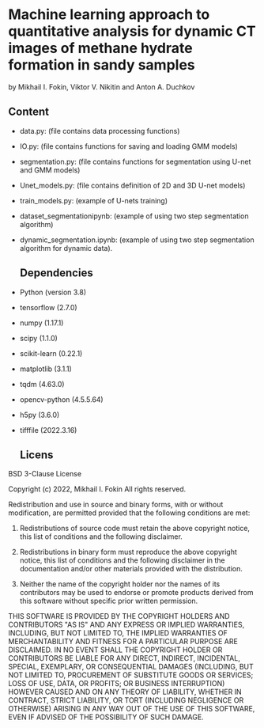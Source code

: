 # Machine learning approach to quantitative analysis for dynamic CT images of methane hydrate formation in sandy samples
by
Mikhail I. Fokin, Viktor V. Nikitin and Anton A. Duchkov

## Content

- data.py:
(file contains data processing functions)
	
- IO.py:
(file contains functions for saving and loading GMM models)

- segmentation.py:
(file contains functions for segmentation using U-net and GMM models)

- Unet_models.py:
(file contains definition of 2D and 3D U-net models)

- train_models.py:
(example of U-nets training)
	
- dataset_segmentationipynb:
(example of using two step segmentation algorithm)
	
- dynamic_segmentation.ipynb:
(example of using two step segmentation algorithm for dynamic data). 
	
  ## Dependencies

- Python (version 3.8)

- tensorflow (2.7.0)
- numpy (1.17.1)
- scipy (1.1.0)
- scikit-learn (0.22.1)
- matplotlib (3.1.1)
- tqdm (4.63.0)
- opencv-python (4.5.5.64)
- h5py (3.6.0)
- tifffile (2022.3.16)
  ## Licens

BSD 3-Clause License

Copyright (c) 2022, Mikhail I. Fokin
All rights reserved.

Redistribution and use in source and binary forms, with or without
modification, are permitted provided that the following conditions are met:

1. Redistributions of source code must retain the above copyright notice, this
   list of conditions and the following disclaimer.

2. Redistributions in binary form must reproduce the above copyright notice,
   this list of conditions and the following disclaimer in the documentation
   and/or other materials provided with the distribution.

3. Neither the name of the copyright holder nor the names of its
   contributors may be used to endorse or promote products derived from
   this software without specific prior written permission.

THIS SOFTWARE IS PROVIDED BY THE COPYRIGHT HOLDERS AND CONTRIBUTORS "AS IS"
AND ANY EXPRESS OR IMPLIED WARRANTIES, INCLUDING, BUT NOT LIMITED TO, THE
IMPLIED WARRANTIES OF MERCHANTABILITY AND FITNESS FOR A PARTICULAR PURPOSE ARE
DISCLAIMED. IN NO EVENT SHALL THE COPYRIGHT HOLDER OR CONTRIBUTORS BE LIABLE
FOR ANY DIRECT, INDIRECT, INCIDENTAL, SPECIAL, EXEMPLARY, OR CONSEQUENTIAL
DAMAGES (INCLUDING, BUT NOT LIMITED TO, PROCUREMENT OF SUBSTITUTE GOODS OR
SERVICES; LOSS OF USE, DATA, OR PROFITS; OR BUSINESS INTERRUPTION) HOWEVER
CAUSED AND ON ANY THEORY OF LIABILITY, WHETHER IN CONTRACT, STRICT LIABILITY,
OR TORT (INCLUDING NEGLIGENCE OR OTHERWISE) ARISING IN ANY WAY OUT OF THE USE
OF THIS SOFTWARE, EVEN IF ADVISED OF THE POSSIBILITY OF SUCH DAMAGE.
